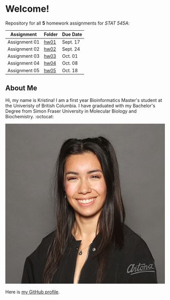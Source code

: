 # Welcome!

Repository for all **5** homework assignments for *STAT 545A*:

Assignment | Folder | Due Date 
-----------|--------|----------
Assignment 01 | [hw01](https://github.com/STAT545-UBC-hw-2019-20/stat545-hw-kristinawright/tree/master/hw01) | Sept. 17 
Assignment 02 | [hw02](https://github.com/STAT545-UBC-hw-2019-20/stat545-hw-kristinawright/tree/master/hw02) | Sept. 24 
Assignment 03 | [hw03](https://github.com/STAT545-UBC-hw-2019-20/stat545-hw-kristinawright/tree/master/hw03) | Oct. 01 
Assignment 04 | [hw04](https://github.com/STAT545-UBC-hw-2019-20/stat545-hw-kristinawright/tree/master/hw04) | Oct. 08 
Assignment 05 | [hw05](https://github.com/STAT545-UBC-hw-2019-20/stat545-hw-kristinawright/tree/master/hw05) | Oct. 18 

## About Me

Hi, my name is Kristina!  I am a first year Bioinformatics Master's student at the Univeristy of British Columbia.  I have graduated with my Bachelor's Degree from Simon Fraser University in Molecular Biology and Biochemistry.  :octocat: 

![](SFU19-PB-3107.jpg)

Here is [my GitHub profile](https://github.com/kristinawright).
